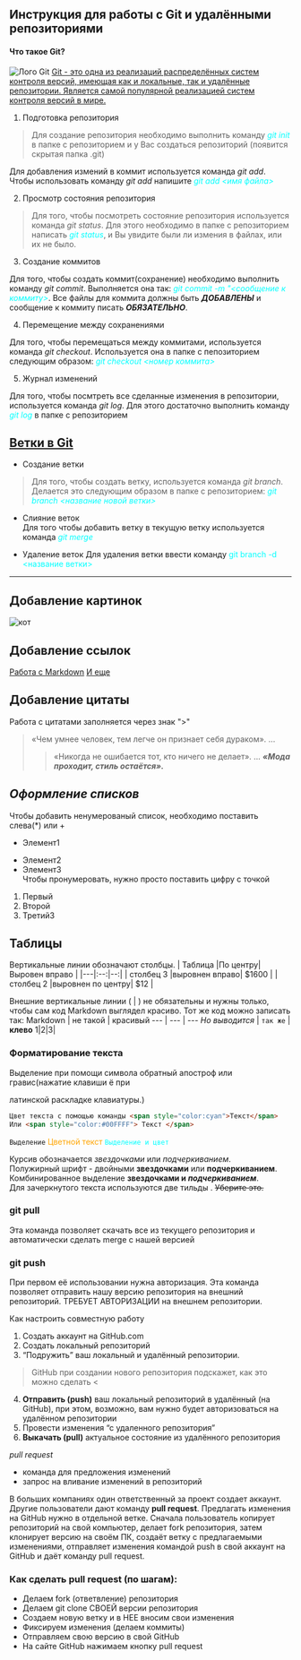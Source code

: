 ## Инструкция для работы с Git и удалёнными репозиториями
#### Что такое Git?

![Лого Git](https://upload.wikimedia.org/wikipedia/commons/thumb/e/e0/Git-logo.svg/640px-Git-logo.svg.png)
[Git - это одна из реализаций распределённых систем контроля версий, имеющая как и локальные, так и удалённые репозитории. Является самой популярной реализацией систем контроля версий в мире.](https://git-scm.com/book/ru/v2/Введение-Что-такое-Git%3F)
1. Подготовка репозитория
>Для создание репозитория необходимо выполнить команду <span style="color:cyan">*git init*</span>  в папке с репозиторием и у Вас создаться репозиторий (появится скрытая папка .git)

Для добавления измений в коммит используется команда *git add*. Чтобы использовать команду *git add* напишите <span style="color:cyan">*git add <имя файла>*</s>

2. Просмотр состояния репозитория

>Для того, чтобы посмотреть состояние репозитория используется команда *git status*. Для этого необходимо в папке с репозиторием написать <span style="color:cyan">*git status*</span>, и Вы увидите были ли измения в файлах, или их не было.

3. Создание коммитов

Для того, чтобы создать коммит(сохранение) необходимо выполнить команду *git commit*. Выполняется она так: <span style="color:cyan">*git commit -m "<сообщение к коммиту>*</span>. Все файлы для коммита должны быть ***ДОБАВЛЕНЫ*** и сообщение к коммиту писать ***ОБЯЗАТЕЛЬНО***.

4. Перемещение между сохранениями

Для того, чтобы перемещаться между коммитами, используется команда *git checkout*. Используется она в папке с пепозиторием следующим образом: <span style="color:cyan">*git checkout <номер коммита>*</span>

5. Журнал изменений

Для того, чтобы посмтреть все сделанные изменения в репозитории, используется команда *git log*. Для этого достаточно выполнить команду <span style="color:cyan">*git log*</span> в папке с репозиторием
## [Ветки в Git](https://git-scm.com/book/ru/v2/Ветвление-в-Git-О-ветвлении-в-двух-словах)

* Создание ветки

>Для того, чтобы создать ветку, используется команда *git branch*. Делается это следующим образом в папке с репозиторием: *<span style="color:cyan">git branch <название новой ветки></span>*

* Слияние веток  
Для того чтобы добавить ветку в текущую ветку используется команда <span style="color:cyan">*git merge <name branch>*</span>

* Удаление веток
Для удаления ветки ввести команду <span style="color:cyan">git branch -d <название ветки></span>
***
## Добавление картинок
![кот](https://encrypted-tbn0.gstatic.com/images?q=tbn:ANd9GcSf__Eg-DvubtYMQnm8s7tdTVlEt1l7AN6o10gpVOyHcg&s)


## Добавление ссылок
[Работа с Markdown](https://lifehacker.ru/chto-takoe-markdown/)
[И еще](https://paulradzkov.com/2014/markdown_cheatsheet/)
## Добавление  цитаты
Работа с цитатами заполняется через знак ">"
>«Чем умнее человек, тем легче он признает себя дураком». ...
>>«Никогда не ошибается тот, кто ничего не делает». ...
>***«Мода проходит, стиль остаётся».***

## *Оформление списков*
Чтобы добавить ненумерованый список, необходимо поставить слева(*) или +
* Элемент1
+ Элемент2
+ Элемент3  
Чтобы пронумеровать, нужно просто поставить цифру с точкой
1. Первый
2. Второй 
3. Третий3
## Таблицы
Вертикальные линии обозначают столбцы.
| Таблица |По центру| Выровен вправо |
|---|:--:|--:|
| столбец 3     |выровнен вправо| $1600 |
| столбец 2     |выровнен по центру|   $12 |

Внешние вертикальные линии ( | ) не обязательны и нужны только, чтобы сам код Markdown выглядел красиво. Тот же код можно записать так:
Markdown | не такой | красивый
--- | --- | ---
*Но выводится* | `так же` | **клево**
1|2|3|
### Форматирование текста
Выделение при помощи символа обратный апостроф или гравис(нажатиe клавиши ё при 

латинской раскладке клавиатуры.)
```html 
Цвет текста с помощью команды <span style="color:cyan">Текст</span>
Или <span style="color:#00FFFF"> Текст </span>
```

`Выделение`
<span style="color:Orange">Цветной текст</span>
<span style="color:cyan">`Выделение и цвет` </span>  

Курсив обозначается *звездочками* или _подчеркиванием_.  
Полужирный шрифт - двойными **звездочками** или __подчеркиванием__.  
Комбинированное выделение **звездочками и _подчеркиванием_**.  
Для зачеркнутого текста используются две тильды . ~~Уберите это.~~ 

### git pull
Эта команда позволяет скачать все из текущего репозитория и автоматически сделать merge с нашей версией

### git push
При первом её использовании нужна авторизация.
Эта команда позволяет отправить нашу версию репозитория на внешний репозиторий. ТРЕБУЕТ АВТОРИЗАЦИИ на внешнем репозитории.

Как настроить совместную работу

1. Создать аккаунт на GitHub.com
2. Создать локальный репозиторий
3. “Подружить” ваш локальный и удалённый репозитории. 
    
>GitHub при создании нового репозитория подскажет, как это можно сделать 
<
    
4. **Отправить (push)** ваш локальный репозиторий в удалённый (на GitHub), при этом, возможно, вам нужно будет авторизоваться на удалённом репозитории
5. Провести изменения “с удаленного репозитория”
6. **Выкачать (pull)** актуальное состояние из удалённого репозитория

*pull request*

- команда для предложения изменений 
- запрос на вливание изменений в репозиторий

В больших компаниях один ответственный за проект создает аккаунт. Другие пользователи дают команду **pull request**. Предлагать изменения на GitHub нужно в отдельной ветке. 
Сначала пользователь копирует репозиторий на свой компьютер, делает fork репозитория, затем клонирует версию на своём ПК, создаёт ветку с предлагаемыми изменениями, отправляет изменения командой push в свой аккаунт на GitHub и даёт команду pull request.

### Как сделать pull request (по шагам):

- Делаем fork (ответвление) репозитория
- Делаем git clone СВОЕЙ версии репозитория
- Создаем новую ветку и в НЕЕ вносим свои изменения
- Фиксируем изменения (делаем коммиты)
- Отправляем свою версию в свой GitHub
- На сайте GitHub нажимаем кнопку pull request
